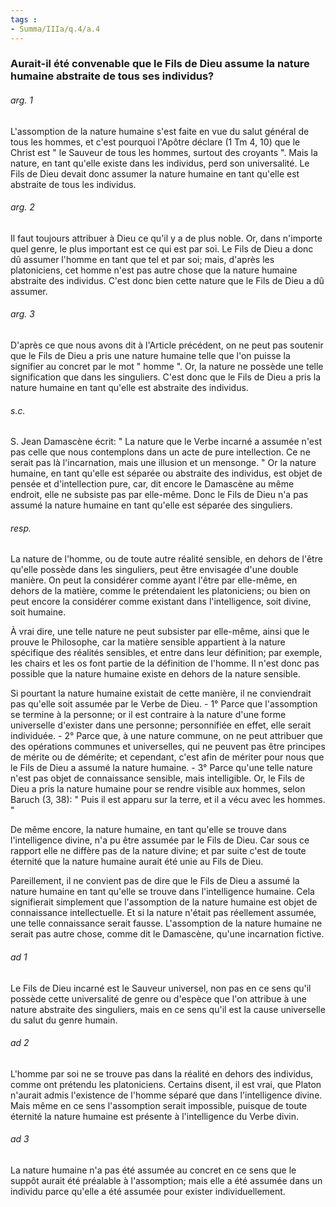 ```yaml
---
tags : 
- Summa/IIIa/q.4/a.4
---
```


### Aurait-il été convenable que le Fils de Dieu assume la nature humaine abstraite de tous ses individus?

###### arg. 1
L'assomption de la nature humaine s'est faite en vue du salut général de tous les hommes, et c'est pourquoi l'Apôtre déclare (1 Tm 4, 10) que le Christ est " le Sauveur de tous les hommes, surtout des croyants ". Mais la nature, en tant qu'elle existe dans les individus, perd son universalité. Le Fils de Dieu devait donc assumer la nature humaine en tant qu'elle est abstraite de tous les individus. 

###### arg. 2
Il faut toujours attribuer à Dieu ce qu'il y a de plus noble. Or, dans n'importe quel genre, le plus important est ce qui est par soi. Le Fils de Dieu a donc dû assumer l'homme en tant que tel et par soi; mais, d'après les platoniciens, cet homme n'est pas autre chose que la nature humaine abstraite des individus. C'est donc bien cette nature que le Fils de Dieu a dû assumer. 

###### arg. 3
D'après ce que nous avons dit à l'Article précédent, on ne peut pas soutenir que le Fils de Dieu a pris une nature humaine telle que l'on puisse la signifier au concret par le mot " homme ". Or, la nature ne possède une telle signification que dans les singuliers. C'est donc que le Fils de Dieu a pris la nature humaine en tant qu'elle est abstraite des individus. 

###### s.c.
S. Jean Damascène écrit: " La nature que le Verbe incarné a assumée n'est pas celle que nous contemplons dans un acte de pure intellection. Ce ne serait pas là l'incarnation, mais une illusion et un mensonge. " Or la nature humaine, en tant qu'elle est séparée ou abstraite des individus, est objet de pensée et d'intellection pure, car, dit encore le Damascène au même endroit, elle ne subsiste pas par elle-même. Donc le Fils de Dieu n'a pas assumé la nature humaine en tant qu'elle est séparée des singuliers. 

###### resp.
La nature de l'homme, ou de toute autre réalité sensible, en dehors de l'être qu'elle possède dans les singuliers, peut être envisagée d'une double manière. On peut la considérer comme ayant l'être par elle-même, en dehors de la matière, comme le prétendaient les platoniciens; ou bien on peut encore la considérer comme existant dans l'intelligence, soit divine, soit humaine. 

À vrai dire, une telle nature ne peut subsister par elle-même, ainsi que le prouve le Philosophe, car la matière sensible appartient à la nature spécifique des réalités sensibles, et entre dans leur définition; par exemple, les chairs et les os font partie de la définition de l'homme. Il n'est donc pas possible que la nature humaine existe en dehors de la nature sensible. 

Si pourtant la nature humaine existait de cette manière, il ne conviendrait pas qu'elle soit assumée par le Verbe de Dieu. - 1° Parce que l'assomption se termine à la personne; or il est contraire à la nature d'une forme universelle d'exister dans une personne; personnifiée en effet, elle serait individuée. - 2° Parce que, à une nature commune, on ne peut attribuer que des opérations communes et universelles, qui ne peuvent pas être principes de mérite ou de démérite; et cependant, c'est afin de mériter pour nous que le Fils de Dieu a assumé la nature humaine. - 3° Parce qu'une telle nature n'est pas objet de connaissance sensible, mais intelligible. Or, le Fils de Dieu a pris la nature humaine pour se rendre visible aux hommes, selon Baruch (3, 38): " Puis il est apparu sur la terre, et il a vécu avec les hommes. " 

De même encore, la nature humaine, en tant qu'elle se trouve dans l'intelligence divine, n'a pu être assumée par le Fils de Dieu. Car sous ce rapport elle ne diffère pas de la nature divine; et par suite c'est de toute éternité que la nature humaine aurait été unie au Fils de Dieu. 

Pareillement, il ne convient pas de dire que le Fils de Dieu a assumé la nature humaine en tant qu'elle se trouve dans l'intelligence humaine. Cela signifierait simplement que l'assomption de la nature humaine est objet de connaissance intellectuelle. Et si la nature n'était pas réellement assumée, une telle connaissance serait fausse. L'assomption de la nature humaine ne serait pas autre chose, comme dit le Damascène, qu'une incarnation fictive. 

###### ad 1
Le Fils de Dieu incarné est le Sauveur universel, non pas en ce sens qu'il possède cette universalité de genre ou d'espèce que l'on attribue à une nature abstraite des singuliers, mais en ce sens qu'il est la cause universelle du salut du genre humain. 

###### ad 2
L'homme par soi ne se trouve pas dans la réalité en dehors des individus, comme ont prétendu les platoniciens. Certains disent, il est vrai, que Platon n'aurait admis l'existence de l'homme séparé que dans l'intelligence divine. Mais même en ce sens l'assomption serait impossible, puisque de toute éternité la nature humaine est présente à l'intelligence du Verbe divin. 

###### ad 3
La nature humaine n'a pas été assumée au concret en ce sens que le suppôt aurait été préalable à l'assomption; mais elle a été assumée dans un individu parce qu'elle a été assumée pour exister individuellement. 

